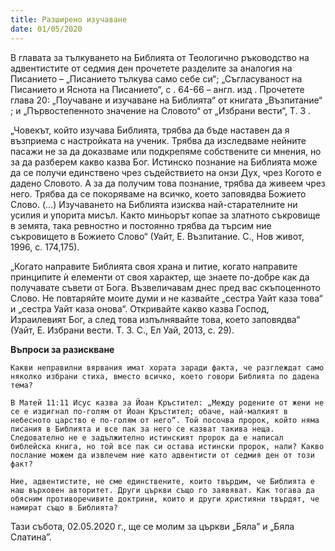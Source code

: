 ```yaml
---
title: Разширено изучаване
date: 01/05/2020
---
```


В главата за тълкуването на Библията от Теологично ръководство на адвентистите от седмия ден прочетете разделите за аналогия на Писанието – „Писанието тълкува само себе си“; „Съгласуваност на Писанието и Яснота на Писанието“, с . 64-66 – англ. изд . Прочетете глава 20: „Поучаване и изучаване на Библията“ от книгата „Възпитание“ ; и „Първостепенното значение на Словото“ от „Избрани вести“, Т. 3 .

„Човекът, който изучава Библията, трябва да бъде наставен да я възприема с настройката на ученик. Трябва да изследваме нейните пасажи не за да доказваме или подкрепяме собствените си мнения, но за да разберем какво казва Бог. Истинско познание на Библията може да се получи единствено чрез съдействието на онзи Дух, чрез Когото е дадено Словото. А за да получим това познание, трябва да живеем чрез него. Трябва да се покоряваме на всичко, което заповядва Божието Слово. (…) Изучаването на Библията изисква най-старателните ни усилия и упорита мисъл. Както миньорът копае за златното съкровище в земята, така ревностно и постоянно трябва да търсим ние съкровището в Божието Слово“ (Уайт, Е. Възпитание. С., Нов живот, 1996, с. 174,175).

„Когато направите Библията своя храна и питие, когато направите принципите ѝ елементи от своя характер, ще знаете по-добре как да получавате съвети от Бога. Възвеличавам днес пред вас скъпоценното Слово. Не повтаряйте моите думи и не казвайте „сестра Уайт каза това“ и „сестра Уайт каза онова“. Откривайте какво казва Господ, Израилевият Бог, а след това изпълнявайте това, което заповядва“ (Уайт, Е. Избрани вести. Т. 3. С., Ел Уай, 2013, с. 29).

**Въпроси за разискване**

`Какви неправилни вярвания имат хората заради факта, че разглеждат само няколко избрани стиха, вместо всичко, което говори Библията по дадена тема?`

`В Матей 11:11 Исус казва за Йоан Кръстител: „Между родените от жени не се е издигнал по-голям от Йоан Кръстител; обаче, най-малкият в небесното царство е по-голям от него“. Той посочва пророк, който няма писания в Библията и все пак за него се казват такива неща. Следователно не е задължително истинският пророк да е написал библейска книга, но той все пак си остава истински пророк, нали? Какво послание можем да извлечем ние като адвентисти от седмия ден от този факт?`

`Ние, адвентистите, не сме единствените, които твърдим, че Библията е наш върховен авторитет. Други църкви също го заявяват. Как тогава да обясним противоречивите доктрини, които и други християни твърдят, че намират също в Библията?`

Тази събота, 02.05.2020 г., ще се молим за църкви „Бяла” и „Бяла Слатина”.
